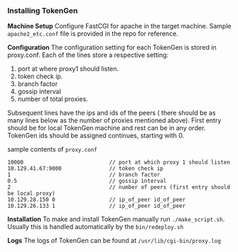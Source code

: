 ### Installing TokenGen

**Machine Setup**
Configure FastCGI for apache in the target machine. Sample `apache2_etc.conf` file is provided in
the repo for reference.

**Configuration**
The configuration setting for each TokenGen is stored in proxy.conf.
Each of the lines store a respective setting:

1. port at where proxy1 should listen.
2. token check ip.
3. branch factor
4. gossip interval
5. number of total proxies.

Subsequent lines have the ips and ids of the peers ( there should be as many lines
below as the number of proxies mentioned above). First entry should be for local
TokenGen machine and rest can be in any order. TokenGen ids should be assigned
continues, starting with 0.

sample contents of `proxy.conf`

    10000                           // port at which proxy 1 should listen
    10.129.41.67:9000               // token check ip
    1                               // branch factor
    0.5                             // gossip interval
    2                               // number of peers (first entry should be local proxy)
    10.129.28.150 0                 // ip_of_peer id_of_peer
    10.129.26.133 1                 // ip_of_peer id_of_peer

**Installation**
To make and install TokenGen manually run `./make_script.sh`.
Usually this is handled automatically by the `bin/redeploy.sh`

**Logs**
The logs of TokenGen can be found at ` /usr/lib/cgi-bin/proxy.log `
